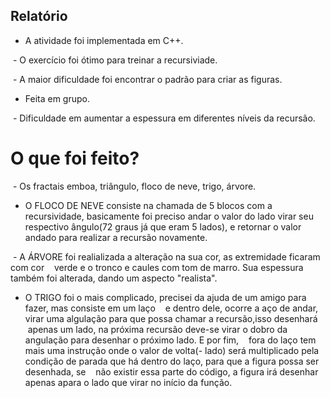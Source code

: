 ## Relatório
  
  - A atividade foi implementada em C++.
  
  - O exercício foi ótimo para treinar a recursiviade.
  
  - A maior dificuldade foi encontrar o padrão para criar as figuras.
  
  - Feita em grupo.
  
  - Dificuldade em aumentar a espessura em diferentes níveis da recursão.
  
# O que foi feito?

  - Os fractais emboa, triângulo, floco de neve, trigo, árvore.
  
  - O FLOCO DE NEVE consiste na chamada de 5 blocos com a recursividade, basicamente 
    foi preciso andar o valor do lado virar seu respectivo ângulo(72 graus já que eram 5 lados), 
    e retornar o valor andado para realizar a recursão novamente.
    
  - A ÁRVORE foi realializada a alteração na sua cor, as extremidade ficaram com cor 
    verde e o tronco e caules com tom de marro. Sua espessura também foi alterada, dando um aspecto "realista".
    
  - O TRIGO foi o mais complicado, precisei da ajuda de um amigo para fazer, mas consiste em um laço
    e dentro dele, ocorre a aço de andar, virar uma algulação para que possa chamar a recursão,isso desenhará 
    apenas um lado, na próxima recursão deve-se virar o dobro da angulação para desenhar o próximo lado. E por fim,
    fora do laço tem mais uma instrução onde o valor de volta(- lado) será multiplicado 
    pela condição de parada que há dentro do laço, para que a figura possa ser desenhada, se
    não existir essa parte do código, a figura irá desenhar apenas apara o lado que virar no início da função. 
